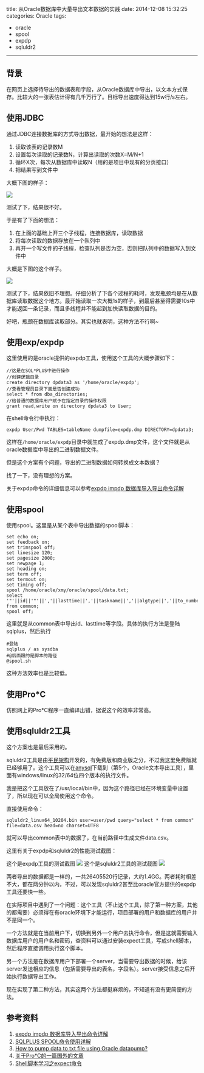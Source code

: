 title: 从Oracle数据库中大量导出文本数据的实践
date: 2014-12-08 15:32:25
categories: Oracle
tags: 
- oracle
- spool
- expdp
- sqluldr2

---

## 背景
在网页上选择待导出的数据表和字段，从Oracle数据库中导出，以文本方式保存。比较大的一张表估计得有几千万行了。目标导出速度得达到15w行/s左右。

## 使用JDBC
通过JDBC连接数据库的方式导出数据，最开始的想法是这样：

1. 读取该表的记录数M
2. 设置每次读取的记录数N，计算出读取的次数X=M/N+1
3. 循环X次，每次从数据库中读取N（用的是项目中现有的分页接口）
4. 把结果写到文件中

<!-- more -->

大概下图的样子：

![](http://img-niren.qiniudn.com/1-1.png)

测试了下，结果很不好。

于是有了下面的想法：

1. 在上面的基础上开三个子线程，连接数据库，读取数据
2. 将每次读取的数据存放在一个队列中
3. 再开一个写文件的子线程，检查队列是否为空，否则把队列中的数据写入到文件中

大概是下图的这个样子。

![](http://img-niren.qiniudn.com/1-2.png)

测试了下，结果依旧不理想。仔细分析了下各个过程的耗时，发现瓶颈均是在从数据库读取数据这个地方。最开始读取一次大概1s的样子，到最后甚至得需要10s中才能返回一条记录，而且多线程并不能起到加快读取数据的目的。

好吧，瓶颈在数据库读取部分。其实也就表明，这种方法不行啊~

## 使用exp/expdp
这里使用的是oracle提供的expdp工具，使用这个工具的大概步骤如下：

	//这是在SQL*PLUS中进行操作
	//创建逻辑目录
	create directory dpdata3 as '/home/oracle/expdp';
	//查看管理员目录下面是否创建成功
	select * from dba_directories;
	//给普通的数据库用户赋予在指定目录的操作权限
	grant read,write on directory dpdata3 to User;

在shell命令行中执行：

	expdp User/Pwd TABLES=tableName dumpfile=expdp.dmp DIRECTORY=dpdata3;

这样在```/home/oracle/expdp```目录中就生成了expdp.dmp文件，这个文件就是从oracle数据库中导出的二进制数据文件。

但是这个方案有个问题，导出的二进制数据如何转换成文本数据？

找了一下，没有理想的方案。

关于expdp命令的详细信息可以参考[expdp impdp 数据库导入导出命令详解](http://shitou118.blog.51cto.com/715507/310033)

## 使用spool
使用spool。这里是从某个表中导出数据的spool脚本：

	set echo on;
	set feedback on;
	set trimspool off;
	set linesize 120;
	set pagesize 2000;
	set newpage 1;
	set heading on;
	set term off;
	set termout on;
	set timing off;
	spool /home/oracle/xmy/oracle/spool/data.txt;
	select '"'||id||'"'||','||lasttime||','||taskname||','||algtype||','||to_number(to_char(starttime,'YYYYMMDD')) from common;
	spool off;

这里就是从common表中导出id、lasttime等字段。具体的执行方法是登陆sqlplus，然后执行

	#登陆
	sqlplus / as sysdba
	#@后面跟的是脚本的路径
	@spool.sh

这种方法效率也是比较低。

## 使用Pro*C

仿照网上的Pro*C程序一直编译出错，据说这个的效率非常高。

## 使用sqluldr2工具

这个方案也是最后采用的。

sqluldr2工具是由[平民架构](http://weibo.com/dbatools)开发的，有免费版和商业版之分，不过我这里免费版就已经够用了。这个工具可以在[anysql](http://www.anysql.net/download)下载到（第5个，Oracle文本导出工具），里面有windows/linux的32/64位四个版本的执行文件。

我是把这个工具放在了/usr/local/bin中，因为这个路径已经在环境变量中设置了，所以现在可以全局使用这个命令。

直接使用命令：

	sqluldr2_linux64_10204.bin user=user/pwd query="select * from common" file=data.csv head=no charset=UTF8

就可以导出common表中的数据了，在当前路径中生成文件data.csv。

这里有关于expdp和sqluldr2的性能测试截图：

这个是expdp工具的测试截图
![](http://img-niren.qiniudn.com/expdp-modify.png)
这个是sqluldr2工具的测试截图
![](http://img-niren.qiniudn.com/sqluldr2-modify.png)

两者导出的数据都是一样的，一共26405520行记录，大约1.4GG。两者耗时相差不大，都在两分钟以内，不过，可以发现sqluldr2甚至比oracle官方提供的expdp工具还要快一些。

在实际项目中遇到了一个问题：这个工具（不止这个工具，除了第一种方案，其他的都需要）必须得在有oracle环境下才能运行，项目部署的用户和数据库的用户并不是同一个。

一个方法就是在当前用户下，切换到另外一个用户去执行命令，但是这就需要输入数据库用户的用户名和密码，查资料可以通过安装expect工具，写成shell脚本，然后程序直接调用执行这个脚本。

另一个方法是在数据库用户下部署一个server，当需要导出数据的时候，给该server发送相应的信息（包括需要导出的表名，字段名）。server接受信息之后开始执行数据导出工作。

现在实现了第二种方法，其实这两个方法都挺麻烦的，不知道有没有更简便的方法。

## 参考资料
1. [expdp impdp 数据库导入导出命令详解](http://shitou118.blog.51cto.com/715507/310033)
2. [SQLPLUS SPOOL命令使用详解](http://blog.csdn.net/cmingjun/article/details/5343019)
3. [How to pump data to txt file using Oracle datapump?](http://stackoverflow.com/questions/11555847/how-to-pump-data-to-txt-file-using-oracle-datapump)
4. [关于Pro*C的一篇国外的文章](https://asktom.oracle.com/pls/apex/f?p=100:11:0::::P11_QUESTION_ID:459020243348)
5. [Shell脚本学习之expect命令](http://blog.csdn.net/leexide/article/details/17485451)
